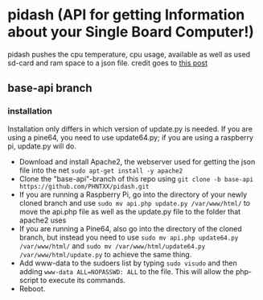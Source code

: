 # pidash (API for getting Information about your Single Board Computer!)
pidash pushes the cpu temperature, cpu usage, available as well as used sd-card and ram space to a json file.
credit goes to [this post](https://www.raspberrypi.org/forums/viewtopic.php?f=32&t=22180)

## base-api branch

### installation

Installation only differs in which version of update.py is needed. If you are using a pine64, you need to use update64.py; if you are using a raspberry pi, update.py will do.

* Download and install Apache2, the webserver used for getting the json file into the net `sudo apt-get install -y apache2`
* Clone the "base-api"-branch of this repo using `git clone -b base-api https://github.com/PHNTXX/pidash.git`
* If you are running a Raspberry Pi, go into the directory of your newly cloned branch and use `sudo mv api.php update.py /var/www/html/` to move the api.php file as well as the update.py file to the folder that apache2 uses
* If you are running a Pine64, also go into the directory of the cloned branch, but instead you need to use `sudo mv api.php update64.py /var/www/html/` and `sudo mv /var/www/html/update64.py /var/www/html/update.py` to achieve the same thing.
* Add www-data to the sudoers list by typing `sudo visudo` and then adding `www-data ALL=NOPASSWD: ALL` to the file. This will allow the php-script to execute its commands.
* Reboot.
